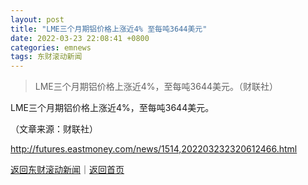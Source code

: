```yaml
---
layout: post
title: "LME三个月期铝价格上涨近4% 至每吨3644美元"
date: 2022-03-23 22:08:41 +0800
categories: emnews
tags: 东财滚动新闻
---
```

> LME三个月期铝价格上涨近4%，至每吨3644美元。（财联社）

<p>LME三个月期铝价格上涨近4%，至每吨3644美元。</p><p class="em_media">（文章来源：财联社）</p>

<http://futures.eastmoney.com/news/1514,202203232320612466.html>

[返回东财滚动新闻](//finews.withounder.com/emnews/)｜[返回首页](//finews.withounder.com/)